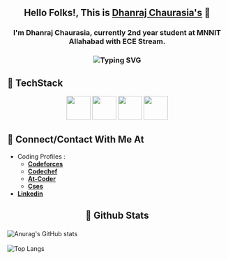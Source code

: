 ## <p align="center"> Hello Folks!, This is [**Dhanraj Chaurasia's**](https://dhanrajchaurasia.github.io/) :wave: </p>
### <p align="center"> I'm Dhanraj Chaurasia, currently 2nd year student at MNNIT Allahabad with ECE Stream. </p>
### <p align="center"> ![Typing SVG](https://readme-typing-svg.herokuapp.com?font=Roboto&color=%23FFF03C&size=25&center=true&vCenter=true&width=850&height=30&lines=An+enthusiast+frontend+web+developer.;A+competitive+programmer+(coder).+;Enthusiast+to+learn+new+skills.;A+quick+learner+to+develop+new+skills.) </p>
## :star2: TechStack
<div align="center">
<!--   <img width="55" src="https://raw.githubusercontent.com/gilbarbara/logos/master/logos/angular-icon.svg"/> -->
  <img width="55" src="https://upload.wikimedia.org/wikipedia/commons/9/9a/Visual_Studio_Code_1.35_icon.svg"/>
  <img width="55" src="https://raw.githubusercontent.com/gilbarbara/logos/master/logos/bootstrap.svg"/>
  <img width="55" src="https://raw.githubusercontent.com/gilbarbara/logos/master/logos/vs-code-icon.svg"/>
<!--   <img width="55" src="https://raw.githubusercontent.com/gilbarbara/logos/master/logos/eslint.svg"/> -->
<!--   <img width="55" src="https://raw.githubusercontent.com/gilbarbara/logos/master/logos/jasmine.svg"/> -->
  <img width="55" src="https://raw.githubusercontent.com/gilbarbara/logos/master/logos/javascript.svg"/>
<!--   <img width="55" src="https://raw.githubusercontent.com/gilbarbara/logos/master/logos/karma.svg"/> -->
<!--   <img width="55" src="https://raw.githubusercontent.com/gilbarbara/logos/master/logos/protactor.svg"/> -->
<!--   <img width="55" src="https://raw.githubusercontent.com/gilbarbara/logos/master/logos/typescript-icon.svg"/> -->
</div>

## :star2: Connect/Contact With Me At
- Coding Profiles : 
  - [**Codeforces**](https://codeforces.com/profile/coderdhanraj)
  - [**Codechef**](https://codechef.com/users/coderdhanraj/)
  - [**At-Coder**](https://atcoder.jp/users/coderdhanraj/)
  - [**Cses**](https://cses.fi/user/75925/)
- [**Linkedin**](https://www.linkedin.com/in/dhanraj-chaurasia-4309b9207/)
## <p align="center"> :star2: Github Stats </p>
![Anurag's GitHub stats](https://github-readme-stats.vercel.app/api?username=dhanrajchaurasia&show_icons=true&theme=radical)</br>                   
![Top Langs](https://github-readme-stats.vercel.app/api/top-langs/?username=dhanrajchaurasia&show_icons=true&theme=radical) 
